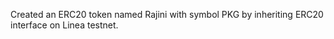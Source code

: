 Created an ERC20 token named Rajini with symbol PKG by inheriting ERC20 interface on Linea testnet.
